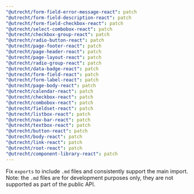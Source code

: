 ```yaml
---
"@utrecht/form-field-error-message-react": patch
"@utrecht/form-field-description-react": patch
"@utrecht/form-field-checkbox-react": patch
"@utrecht/select-combobox-react": patch
"@utrecht/checkbox-group-react": patch
"@utrecht/radio-button-react": patch
"@utrecht/page-footer-react": patch
"@utrecht/page-header-react": patch
"@utrecht/page-layout-react": patch
"@utrecht/radio-group-react": patch
"@utrecht/data-badge-react": patch
"@utrecht/form-field-react": patch
"@utrecht/form-label-react": patch
"@utrecht/page-body-react": patch
"@utrecht/calendar-react": patch
"@utrecht/checkbox-react": patch
"@utrecht/combobox-react": patch
"@utrecht/fieldset-react": patch
"@utrecht/listbox-react": patch
"@utrecht/nav-bar-react": patch
"@utrecht/textbox-react": patch
"@utrecht/button-react": patch
"@utrecht/body-react": patch
"@utrecht/link-react": patch
"@utrecht/root-react": patch
"@utrecht/component-library-react": patch
---
```


Fix `exports` to include `.md` files and consistently support the main import.
Note: the `.md` files are for development purposes only, they are not supported as part of the public API.
